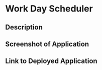 # Work Day Scheduler

## Description

## Screenshot of Application

## Link to Deployed Application
